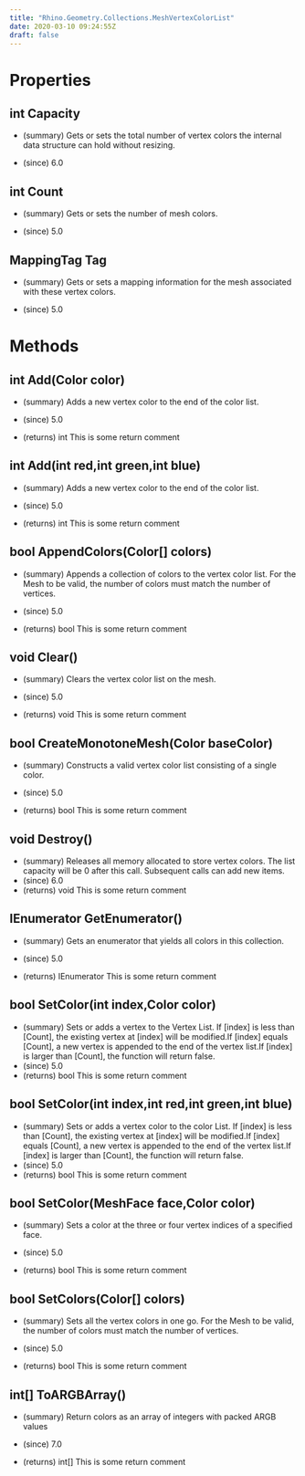 ```yaml
---
title: "Rhino.Geometry.Collections.MeshVertexColorList"
date: 2020-03-10 09:24:55Z
draft: false
---
```


# Properties
## int Capacity
- (summary) 
     Gets or sets the total number of vertex colors the internal data structure can hold without resizing.
     
- (since) 6.0
## int Count
- (summary) 
     Gets or sets the number of mesh colors.
     
- (since) 5.0
## MappingTag Tag
- (summary) 
     Gets or sets a mapping information for the mesh associated with these vertex colors.
     
- (since) 5.0
# Methods
## int Add(Color color)
- (summary) 
     Adds a new vertex color to the end of the color list.
     
- (since) 5.0
- (returns) int This is some return comment
## int Add(int red,int green,int blue)
- (summary) 
     Adds a new vertex color to the end of the color list.
     
- (since) 5.0
- (returns) int This is some return comment
## bool AppendColors(Color[] colors)
- (summary) 
     Appends a collection of colors to the vertex color list. 
     For the Mesh to be valid, the number of colors must match the number of vertices.
     
- (since) 5.0
- (returns) bool This is some return comment
## void Clear()
- (summary) 
     Clears the vertex color list on the mesh.
     
- (since) 5.0
- (returns) void This is some return comment
## bool CreateMonotoneMesh(Color baseColor)
- (summary) 
     Constructs a valid vertex color list consisting of a single color.
     
- (since) 5.0
- (returns) bool This is some return comment
## void Destroy()
- (summary) 
     Releases all memory allocated to store vertex colors. The list capacity will be 0 after this call.
     Subsequent calls can add new items.
- (since) 6.0
- (returns) void This is some return comment
## IEnumerator<Color> GetEnumerator()
- (summary) 
     Gets an enumerator that yields all colors in this collection.
     
- (since) 5.0
- (returns) IEnumerator<Color> This is some return comment
## bool SetColor(int index,Color color)
- (summary) 
     Sets or adds a vertex to the Vertex List.
     If [index] is less than [Count], the existing vertex at [index] will be modified.If [index] equals [Count], a new vertex is appended to the end of the vertex list.If [index] is larger than [Count], the function will return false.
- (since) 5.0
- (returns) bool This is some return comment
## bool SetColor(int index,int red,int green,int blue)
- (summary) 
     Sets or adds a vertex color to the color List.
     If [index] is less than [Count], the existing vertex at [index] will be modified.If [index] equals [Count], a new vertex is appended to the end of the vertex list.If [index] is larger than [Count], the function will return false.
- (since) 5.0
- (returns) bool This is some return comment
## bool SetColor(MeshFace face,Color color)
- (summary) 
     Sets a color at the three or four vertex indices of a specified face.
     
- (since) 5.0
- (returns) bool This is some return comment
## bool SetColors(Color[] colors)
- (summary) 
     Sets all the vertex colors in one go. For the Mesh to be valid, the number 
     of colors must match the number of vertices.
     
- (since) 5.0
- (returns) bool This is some return comment
## int[] ToARGBArray()
- (summary) 
     Return colors as an array of integers with packed ARGB values
     
- (since) 7.0
- (returns) int[] This is some return comment
